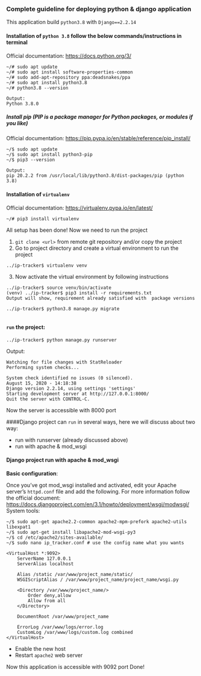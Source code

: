 ### Complete guideline for deploying python & django application
This application build ```python3.8``` with ```Django==2.2.14```
  
#### Installation of ```python 3.8``` follow the below commands/instructions in terminal
Official documentation: https://docs.python.org/3/
```
~/# sudo apt update
~/# sudo apt install software-properties-common
~/# sudo add-apt-repository ppa:deadsnakes/ppa
~/# sudo apt install python3.8
~/# python3.8 --version

Output:
Python 3.8.0
````

##### Install pip (PIP is a package manager for Python packages, or modules if you like)
Official documentation: https://pip.pypa.io/en/stable/reference/pip_install/

```
~/$ sudo apt update
~/$ sudo apt install python3-pip
~/$ pip3 --version

Output:
pip 20.2.2 from /usr/local/lib/python3.8/dist-packages/pip (python 3.8)
```

#### Installation of ```virtualenv``` 
Official documentation: https://virtualenv.pypa.io/en/latest/

```
~/# pip3 install virtualenv
```

All setup has been done! Now we need to run the project
1. ```git clone <url>``` from remote git repository and/or copy the project
2. Go to project directory and create a virtual environment to run the project

```
../ip-tracker$ virtualenv venv
```

3. Now activate the virtual environment by following instructions 

```
../ip-tracker$ source venv/bin/activate 
(venv) ../ip-tracker$ pip3 install -r requirements.txt
Output will show, requirement already satisfied with  package versions

../ip-tracker$ python3.8 manage.py migrate
 
``` 

#### ```run``` the project:
```
../ip-tracker$ python manage.py runserver
```

Output:

```
Watching for file changes with StatReloader
Performing system checks...

System check identified no issues (0 silenced).
August 15, 2020 - 14:18:38
Django version 2.2.14, using settings 'settings'
Starting development server at http://127.0.0.1:8000/
Quit the server with CONTROL-C.
```
Now the server is accessible with 8000 port

####Django project can ```run``` in several ways, here we will discuss about two way:
* run with runserver (already discussed above)
* run with apache & mod_wsgi

#### Django project run with apache & mod_wsgi
**Basic configuration**:

Once you’ve got mod_wsgi installed and activated, edit your Apache server’s ```httpd.conf``` file and add the following. For more information follow the official document: https://docs.djangoproject.com/en/3.1/howto/deployment/wsgi/modwsgi/
System tools:

```
~/$ sudo apt-get apache2.2-common apache2-mpm-prefork apache2-utils libexpat1
~/$ sudo apt-get install libapache2-mod-wsgi-py3
~/$ cd /etc/apache2/sites-available/
~/$ sudo nano ip_tracker.conf # use the config name what you wants
``` 
```
<VirtualHost *:9092>
    ServerName 127.0.0.1
    ServerAlias localhost

    Alias /static /var/www/project_name/static/
    WSGIScriptAlias / /var/www/project_name/project_name/wsgi.py

    <Directory /var/www/project_name/>
        Order deny,allow
        Allow from all
    </Directory>

    DocumentRoot /var/www/project_name
    
    ErrorLog /var/www/logs/error.log
    CustomLog /var/www/logs/custom.log combined
</VirtualHost>
```

* Enable the new host
* Restart ```apache2``` web server

Now this application is accessible with 9092 port 
Done! 